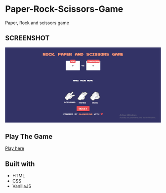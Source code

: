 # Paper-Rock-Scissors-Game
Paper, Rock and scissors game

## SCREENSHOT

![DEMO](https://github.com/Aladin96/paper-rock-scissors-game/blob/master/screenshot.gif?raw=true)

## Play The Game
[Play here](https://paperockscissors.netlify.com/)

## Built with

* HTML
* CSS
* VanillaJS
